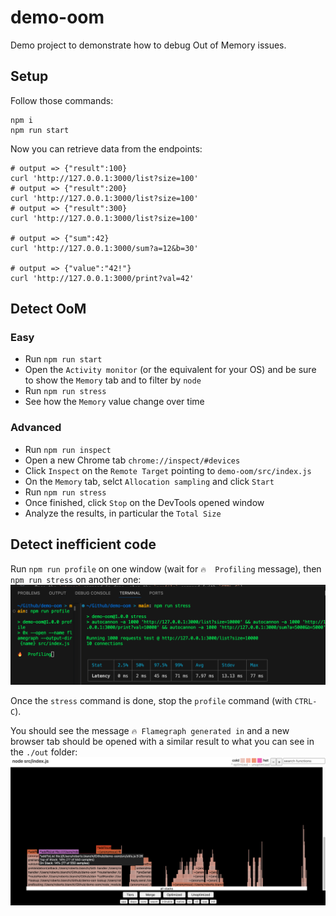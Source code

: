 # demo-oom

Demo project to demonstrate how to debug Out of Memory issues.

## Setup

Follow those commands:

```
npm i
npm run start
```

Now you can retrieve data from the endpoints:

```
# output => {"result":100}
curl 'http://127.0.0.1:3000/list?size=100'
# output => {"result":200}
curl 'http://127.0.0.1:3000/list?size=100'
# output => {"result":300}
curl 'http://127.0.0.1:3000/list?size=100'

# output => {"sum":42}
curl 'http://127.0.0.1:3000/sum?a=12&b=30'

# output => {"value":"42!"}
curl 'http://127.0.0.1:3000/print?val=42'
```

## Detect OoM

### Easy

- Run `npm run start`
- Open the `Activity monitor` (or the equivalent for your OS) and be sure to show the `Memory` tab and to filter by `node`
- Run `npm run stress`
- See how the `Memory` value change over time

### Advanced

- Run `npm run inspect`
- Open a new Chrome tab `chrome://inspect/#devices`
- Click `Inspect` on the `Remote Target` pointing to `demo-oom/src/index.js`
- On the `Memory` tab, selct `Allocation sampling` and click `Start`
- Run `npm run stress`
- Once finished, click `Stop` on the DevTools opened window
- Analyze the results, in particular the `Total Size`

## Detect inefficient code

Run `npm run profile` on one window (wait for `🔥  Profiling` message), then `npm run stress` on another one:
![Run stress command](./img/stress.png)

Once the `stress` command is done, stop the `profile` command (with `CTRL-C`).

You should see the message `🔥 Flamegraph generated in` and a new browser tab should be opened with a similar result to what you can see in the `./out` folder:
![OoM profiling result](./img/profile.png)
